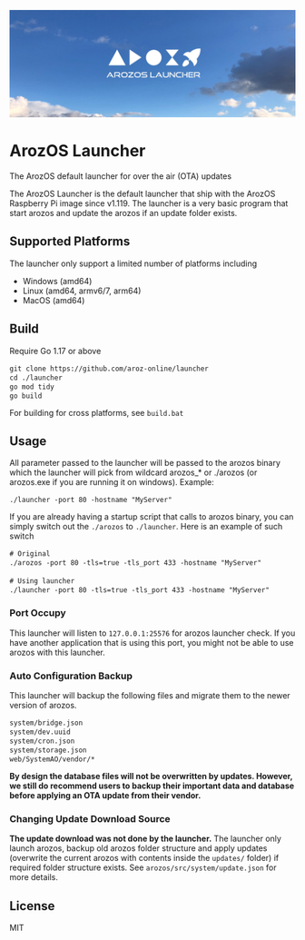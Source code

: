 ![](./img/banner.jpg)

# ArozOS Launcher

The ArozOS default launcher for over the air (OTA) updates



The ArozOS Launcher is the default launcher that ship with the ArozOS Raspberry Pi image since v1.119. The launcher is a very basic program that start arozos and update the arozos if an update folder exists. 

## Supported Platforms

The launcher only support a limited number of platforms including

- Windows (amd64)
- Linux (amd64, armv6/7, arm64)
- MacOS (amd64)



## Build

Require Go 1.17 or above

```
git clone https://github.com/aroz-online/launcher
cd ./launcher
go mod tidy
go build
```

For building for cross platforms, see ```build.bat```

## Usage

All parameter passed to the launcher will be passed to the arozos binary which the launcher will pick from wildcard arozos_* or ./arozos (or arozos.exe if you are running it on windows).  Example:

```
./launcher -port 80 -hostname "MyServer"
```

If you are already having a startup script that calls to arozos binary, you can simply switch out the ```./arozos``` to ```./launcher```. Here is an example of such switch

```
# Original
./arozos -port 80 -tls=true -tls_port 433 -hostname "MyServer"

# Using launcher
./launcher -port 80 -tls=true -tls_port 433 -hostname "MyServer"
```

### Port Occupy

This launcher will listen to ```127.0.0.1:25576``` for arozos launcher check. If you have another application that is using this port, you might not be able to use arozos with this launcher.

### Auto Configuration Backup

This launcher will backup the following files and migrate them to the newer version of arozos. 

```
system/bridge.json
system/dev.uuid
system/cron.json
system/storage.json
web/SystemAO/vendor/*
```

**By design the database files will not be overwritten by updates. However, we still do recommend users to backup their important data and database before applying an OTA update from their vendor.**

### Changing Update Download Source

**The update download was not done by the launcher.** The launcher only launch arozos, backup old arozos folder structure and apply updates (overwrite the current arozos with contents inside the ```updates/``` folder) if required folder structure exists. See ```arozos/src/system/update.json``` for more details.

## License

MIT

